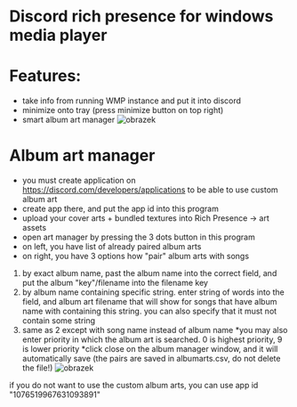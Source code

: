 # Discord rich presence for windows media player
# Features:
* take info from running WMP instance and put it into discord
* minimize onto tray (press minimize button on top right)
* smart album art manager
![obrazek](https://user-images.githubusercontent.com/44525446/219904444-f175a8a9-c997-4ccf-bdbb-d8b77b2b53dd.png)

# Album art manager

* you must create application on https://discord.com/developers/applications to be able to use custom album art
* create app there, and put the app id into this program
* upload your cover arts + bundled textures into Rich Presence -> art assets
* open art manager by pressing the 3 dots button in this program
* on left, you have list of already paired album arts
* on right, you have 3 options how "pair" album arts with songs
1) by exact album name, past the album name into the correct field, and put the album "key"/filename into the filename key
2) by album name containing specific string. enter string of words into the field, and album art filename that will show for songs that have album name with containing this string. you can also specify that it must not contain some string
3) same as 2 except with song name instead of album name
*you may also enter priority in which the album art is searched. 0 is highest priority, 9 is lower priority
*click close on the album manager window, and it will automatically save (the pairs are saved in albumarts.csv, do not delete the file!)
![obrazek](https://user-images.githubusercontent.com/44525446/219904571-69262432-adab-40d5-aa97-b849181924e0.png)

if you do not want to use the custom album arts, you can use app id "1076519967631093891"

